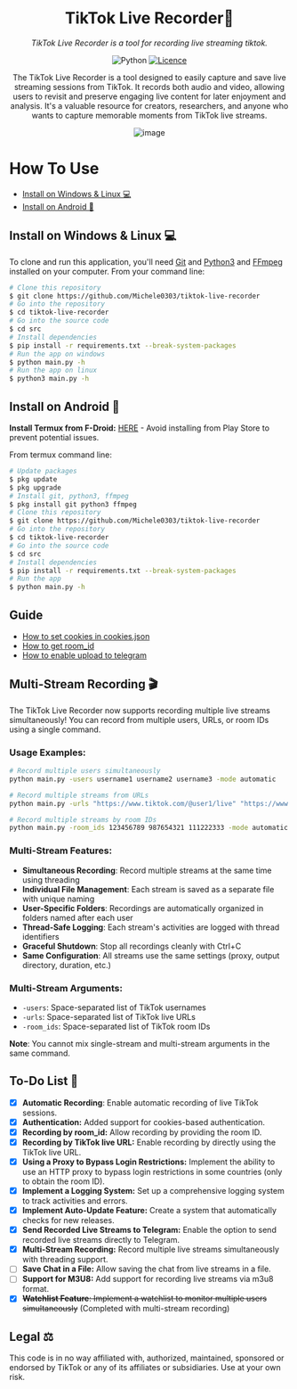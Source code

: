 <div align="center">


<h1> TikTok Live Recorder🎥</h1>

<em>TikTok Live Recorder is a tool for recording live streaming tiktok.</em>

![Python](https://img.shields.io/badge/python-3670A0?style=for-the-badge&logo=python&logoColor=ffdd54) [![Licence](https://img.shields.io/github/license/Ileriayo/markdown-badges?style=for-the-badge)](./LICENSE)

The TikTok Live Recorder is a tool designed to easily capture and save live streaming sessions from TikTok. It records both audio and video, allowing users to revisit and preserve engaging live content for later enjoyment and analysis. It's a valuable resource for creators, researchers, and anyone who wants to capture memorable moments from TikTok live streams.

<img src="https://i.ibb.co/N2TCwVhx/pic.png" alt="image" border="0">

</div>

<div align="left">


  <h1> How To Use </h1>

- [Install on Windows & Linux 💻](#install-on-windows--linux-)
- [Install on Android 📱](#install-on-android-)

</div>


## Install on Windows & Linux 💻

To clone and run this application, you'll need [Git](https://git-scm.com) and [Python3](https://www.python.org/downloads/) and [FFmpeg](https://www.youtube.com/watch?v=OlNWCpFdVMA) installed on your computer. From your command line:

<!-- <img src="https://i.ibb.co/8DkzXZn/image.png" alt="image" border="0"> -->

<be>

</div>

  ```bash
# Clone this repository
$ git clone https://github.com/Michele0303/tiktok-live-recorder
# Go into the repository
$ cd tiktok-live-recorder
# Go into the source code
$ cd src
# Install dependencies
$ pip install -r requirements.txt --break-system-packages
# Run the app on windows
$ python main.py -h
# Run the app on linux
$ python3 main.py -h
  ```

## Install on Android 📱

<b>Install Termux from F-Droid:</b> <a href="https://f-droid.org/packages/com.termux/">HERE</a> - Avoid installing from Play Store to prevent potential issues.

From termux command line:

<be>

</div>

  ```bash
# Update packages
$ pkg update
$ pkg upgrade
# Install git, python3, ffmpeg
$ pkg install git python3 ffmpeg
# Clone this repository
$ git clone https://github.com/Michele0303/tiktok-live-recorder
# Go into the repository
$ cd tiktok-live-recorder
# Go into the source code
$ cd src
# Install dependencies
$ pip install -r requirements.txt --break-system-packages
# Run the app
$ python main.py -h
  ```

<div align="left">

## Guide

- <a href="https://github.com/Michele0303/tiktok-live-recorder/blob/main/GUIDE.md#how-to-set-cookies">How to set cookies in cookies.json</a> 
- <a href="https://github.com/Michele0303/tiktok-live-recorder/blob/main/GUIDE.md#how-to-get-room_id">How to get room_id</a> 
- <a href="https://github.com/Michele0303/tiktok-live-recorder/blob/main/GUIDE.md#how-to-enable-upload-to-telegram">How to enable upload to telegram</a> 

## Multi-Stream Recording 🎬

The TikTok Live Recorder now supports recording multiple live streams simultaneously! You can record from multiple users, URLs, or room IDs using a single command.

### Usage Examples:

```bash
# Record multiple users simultaneously
python main.py -users username1 username2 username3 -mode automatic

# Record multiple streams from URLs
python main.py -urls "https://www.tiktok.com/@user1/live" "https://www.tiktok.com/@user2/live" -mode manual

# Record multiple streams by room IDs
python main.py -room_ids 123456789 987654321 111222333 -mode automatic
```

### Multi-Stream Features:
- **Simultaneous Recording**: Record multiple streams at the same time using threading
- **Individual File Management**: Each stream is saved as a separate file with unique naming
- **User-Specific Folders**: Recordings are automatically organized in folders named after each user
- **Thread-Safe Logging**: Each stream's activities are logged with thread identifiers
- **Graceful Shutdown**: Stop all recordings cleanly with Ctrl+C
- **Same Configuration**: All streams use the same settings (proxy, output directory, duration, etc.)

### Multi-Stream Arguments:
- `-users`: Space-separated list of TikTok usernames
- `-urls`: Space-separated list of TikTok live URLs
- `-room_ids`: Space-separated list of TikTok room IDs

**Note**: You cannot mix single-stream and multi-stream arguments in the same command.

## To-Do List 🔮

- [x] **Automatic Recording**: Enable automatic recording of live TikTok sessions.
- [x] **Authentication:** Added support for cookies-based authentication.
- [x] **Recording by room_id:** Allow recording by providing the room ID.
- [x] **Recording by TikTok live URL:** Enable recording by directly using the TikTok live URL.
- [x] **Using a Proxy to Bypass Login Restrictions:** Implement the ability to use an HTTP proxy to bypass login restrictions in some countries (only to obtain the room ID).
- [x] **Implement a Logging System:** Set up a comprehensive logging system to track activities and errors.
- [x] **Implement Auto-Update Feature:** Create a system that automatically checks for new releases.
- [x] **Send Recorded Live Streams to Telegram:** Enable the option to send recorded live streams directly to Telegram.
- [x] **Multi-Stream Recording:** Record multiple live streams simultaneously with threading support.
- [ ] **Save Chat in a File:** Allow saving the chat from live streams in a file.
- [ ] **Support for M3U8:** Add support for recording live streams via m3u8 format.
- [x] ~~**Watchlist Feature**: Implement a watchlist to monitor multiple users simultaneously~~ (Completed with multi-stream recording)

## Legal ⚖️

This code is in no way affiliated with, authorized, maintained, sponsored or endorsed by TikTok or any of its affiliates or subsidiaries. Use at your own risk.
